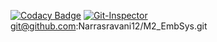 [![Codacy Badge](https://app.codacy.com/project/badge/Grade/f84cfd384c8d48fcb08895e77b7fb66c)](https://www.codacy.com/gh/Narrasravani12/M2_EmbSys/dashboard?utm_source=github.com&amp;utm_medium=referral&amp;utm_content=Narrasravani12/M2_EmbSys&amp;utm_campaign=Badge_Grade)
[![Git-Inspector](https://github.com/Narrasravani12/M2_EmbSys-application/actions/workflows/Git-Inspector.yml/badge.svg)](https://github.com/Narrasravani12/M2_EmbSys-application/actions/workflows/Git-Inspector.yml)
git@github.com:Narrasravani12/M2_EmbSys.git
